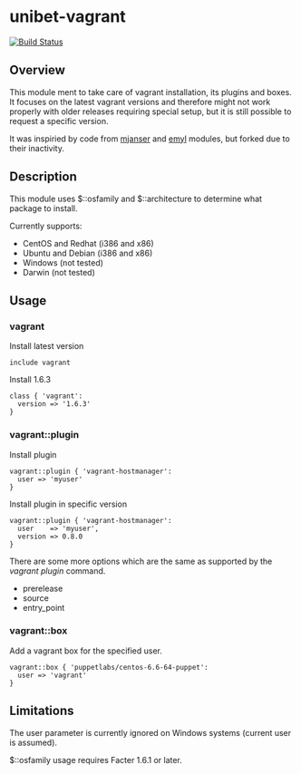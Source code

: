 # unibet-vagrant

[![Build Status](https://secure.travis-ci.org/unibet/puppet-vagrant.png)](http://travis-ci.org/unibet/puppet-vagrant)

## Overview

This module ment to take care of vagrant installation, its plugins and boxes. It focuses on the latest vagrant versions
and therefore might not work properly with older releases requiring special setup, but it is still possible to
request a specific version.

It was inspiried by code from [mjanser](https://github.com/mjanser/puppet-vagrant) and [emyl](https://github.com/emyl/puppet-vagrant) modules, but forked due to their inactivity.

## Description

This module uses $::osfamily and $::architecture to determine what package to install.

Currently supports:
* CentOS and Redhat (i386 and x86)
* Ubuntu and Debian (i386 and x86)
* Windows (not tested)
* Darwin (not tested)

## Usage

### vagrant

Install latest version
```
include vagrant
```

Install 1.6.3
```
class { 'vagrant':
  version => '1.6.3'
}
```

### vagrant::plugin

Install plugin
```
vagrant::plugin { 'vagrant-hostmanager':
  user => 'myuser'
}
```

Install plugin in specific version
```
vagrant::plugin { 'vagrant-hostmanager':
  user    => 'myuser',
  version => 0.8.0
}
```

There are some more options which are the same as supported by the *vagrant plugin* command.
- prerelease
- source
- entry_point

### vagrant::box

Add a vagrant box for the specified user.
```
vagrant::box { 'puppetlabs/centos-6.6-64-puppet':
  user => 'vagrant'
}
```

## Limitations

The user parameter is currently ignored on Windows systems (current user is assumed).

$::osfamily usage requires Facter 1.6.1 or later.
